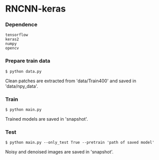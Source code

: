 # RNCNN-keras     

### Dependence
```
tensorflow
keras2
numpy
opencv
```

### Prepare train data
```
$ python data.py
```

Clean patches are extracted from 'data/Train400' and saved in 'data/npy_data'.
### Train
```
$ python main.py
```

Trained models are saved in 'snapshot'.
### Test
```
$ python main.py --only_test True --pretrain 'path of saved model'
```

Noisy and denoised images are saved in 'snapshot'.








